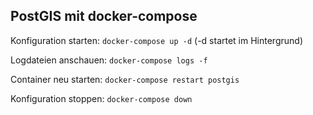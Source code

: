 ## PostGIS mit docker-compose

Konfiguration starten:
```docker-compose up -d```
(-d startet im Hintergrund)

Logdateien anschauen:
```docker-compose logs -f```

Container neu starten:
```docker-compose restart postgis```

Konfiguration stoppen:
```docker-compose down```
